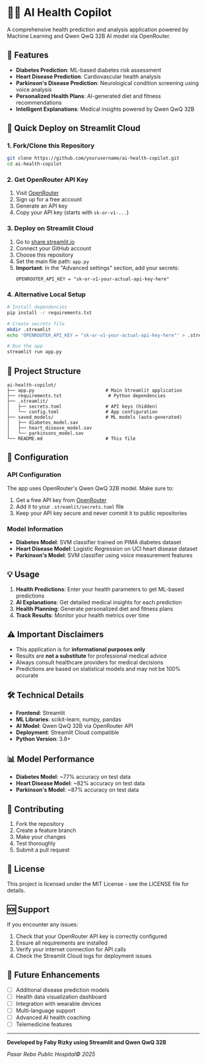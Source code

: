 # 🧑‍⚕️ AI Health Copilot

A comprehensive health prediction and analysis application powered by Machine Learning and Qwen QwQ 32B AI model via OpenRouter.

## 🌟 Features

- **Diabetes Prediction**: ML-based diabetes risk assessment
- **Heart Disease Prediction**: Cardiovascular health analysis
- **Parkinson's Disease Prediction**: Neurological condition screening using voice analysis
- **Personalized Health Plans**: AI-generated diet and fitness recommendations
- **Intelligent Explanations**: Medical insights powered by Qwen QwQ 32B

## 🚀 Quick Deploy on Streamlit Cloud

### 1. Fork/Clone this Repository
```bash
git clone https://github.com/yourusername/ai-health-copilot.git
cd ai-health-copilot
```

### 2. Get OpenRouter API Key
1. Visit [OpenRouter](https://openrouter.ai/)
2. Sign up for a free account
3. Generate an API key
4. Copy your API key (starts with `sk-or-v1-...`)

### 3. Deploy on Streamlit Cloud
1. Go to [share.streamlit.io](https://share.streamlit.io/)
2. Connect your GitHub account
3. Choose this repository
4. Set the main file path: `app.py`
5. **Important**: In the "Advanced settings" section, add your secrets:
   ```
   OPENROUTER_API_KEY = "sk-or-v1-your-actual-api-key-here"
   ```

### 4. Alternative Local Setup
```bash
# Install dependencies
pip install -r requirements.txt

# Create secrets file
mkdir .streamlit
echo 'OPENROUTER_API_KEY = "sk-or-v1-your-actual-api-key-here"' > .streamlit/secrets.toml

# Run the app
streamlit run app.py
```

## 📁 Project Structure

```
ai-health-copilot/
├── app.py                          # Main Streamlit application
├── requirements.txt                 # Python dependencies
├── .streamlit/
│   ├── secrets.toml                # API keys (hidden)
│   └── config.toml                 # App configuration
├── saved_models/                   # ML models (auto-generated)
│   ├── diabetes_model.sav
│   ├── heart_disease_model.sav
│   └── parkinsons_model.sav
└── README.md                       # This file
```

## 🔧 Configuration

### API Configuration
The app uses OpenRouter's Qwen QwQ 32B model. Make sure to:
1. Get a free API key from [OpenRouter](https://openrouter.ai/)
2. Add it to your `.streamlit/secrets.toml` file
3. Keep your API key secure and never commit it to public repositories

### Model Information
- **Diabetes Model**: SVM classifier trained on PIMA diabetes dataset
- **Heart Disease Model**: Logistic Regression on UCI heart disease dataset  
- **Parkinson's Model**: SVM classifier using voice measurement features

## 💡 Usage

1. **Health Predictions**: Enter your health parameters to get ML-based predictions
2. **AI Explanations**: Get detailed medical insights for each prediction
3. **Health Planning**: Generate personalized diet and fitness plans
4. **Track Results**: Monitor your health metrics over time

## ⚠️ Important Disclaimers

- This application is for **informational purposes only**
- Results are **not a substitute** for professional medical advice
- Always consult healthcare providers for medical decisions
- Predictions are based on statistical models and may not be 100% accurate

## 🛠️ Technical Details

- **Frontend**: Streamlit
- **ML Libraries**: scikit-learn, numpy, pandas
- **AI Model**: Qwen QwQ 32B via OpenRouter API
- **Deployment**: Streamlit Cloud compatible
- **Python Version**: 3.8+

## 📊 Model Performance

- **Diabetes Model**: ~77% accuracy on test data
- **Heart Disease Model**: ~82% accuracy on test data
- **Parkinson's Model**: ~87% accuracy on test data

## 🤝 Contributing

1. Fork the repository
2. Create a feature branch
3. Make your changes
4. Test thoroughly
5. Submit a pull request

## 📄 License

This project is licensed under the MIT License - see the LICENSE file for details.

## 🆘 Support

If you encounter any issues:
1. Check that your OpenRouter API key is correctly configured
2. Ensure all requirements are installed
3. Verify your internet connection for API calls
4. Check the Streamlit Cloud logs for deployment issues

## 🔮 Future Enhancements

- [ ] Additional disease prediction models
- [ ] Health data visualization dashboard
- [ ] Integration with wearable devices
- [ ] Multi-language support
- [ ] Advanced AI health coaching
- [ ] Telemedicine features

---

**Developed by Faby Rizky using Streamlit and Qwen QwQ 32B**

*Pasar Rebo Public Hospital© 2025*
